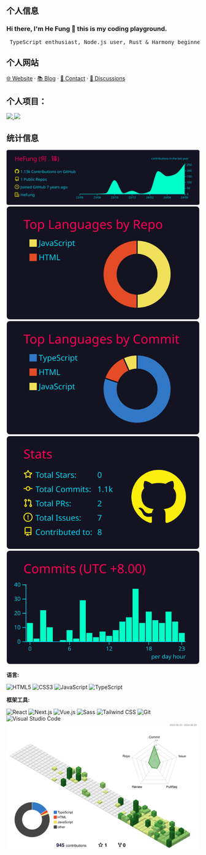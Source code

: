 ## 个人信息
### Hi there, I'm He Fung 👋 this is my coding playground.
<pre>
 TypeScript enthusiast, Node.js user, Rust & Harmony beginner
</pre>
## 个人网站
[🌐 Website](https://viptv.work) · [📚 Blog](https://viptv.work/blog/) · [📇 Contact](mailto:qq2236639958@outlook.com) · [💬 Discussions](https://github.com/orgs/viptv-work/discussions)

## 个人项目： 
<img src="https://media.giphy.com/media/M9gbBd9nbDrOTu1Mqx/giphy.gif" width="260" align="right" alt="">

<a href="https://viptv.work" target="_blank">
  <picture>
    <source
      media="(prefers-color-scheme: dark)"
      srcset="https://github-readme-status-mrhope.vercel.app/api/pin?username=viptv-work&repo=viptv&theme=github_dark"
    />
    <img
      src="https://github-readme-status-mrhope.vercel.app/api/pin?username=viptv-work&repo=viptv&theme=github_light"
    />
  </picture>
</a>
<a href="https://iptv.vodtv.cn" target="_blank">
  <picture>
    <source
      media="(prefers-color-scheme: dark)"
      srcset="https://github-readme-status-mrhope.vercel.app/api/pin?username=vodtv&repo=iptv-sources&theme=github_dark"
    />
    <img
      src="https://github-readme-status-mrhope.vercel.app/api/pin?username=vodtv&repo=iptv-source&theme=github_light"
    />
  </picture>
</a>

## 统计信息

<picture>
  <source
    media="(prefers-color-scheme: dark)"
    srcset="./profile-summary-card-output/2077/0-profile-details.svg"
  />
  <img
    src="./profile-summary-card-output/2077/0-profile-details.svg"
  />
</picture>
<picture>
  <source
    media="(prefers-color-scheme: dark)"
    srcset="./profile-summary-card-output/2077/1-repos-per-language.svg"
  />
  <img
    src="./profile-summary-card-output/2077/1-repos-per-language.svg"
  />
</picture>
<picture>
  <source
    media="(prefers-color-scheme: dark)"
    srcset="./profile-summary-card-output/2077/2-most-commit-language.svg"
  />
  <img
    src="./profile-summary-card-output/2077/2-most-commit-language.svg"
  />
</picture>
<picture>
  <source
    media="(prefers-color-scheme: dark)"
    srcset="./profile-summary-card-output/2077/3-stats.svg"
  />
  <img
    src="./profile-summary-card-output/2077/3-stats.svg"
  />
</picture>
<picture>
  <source
    media="(prefers-color-scheme: dark)"
    srcset="./profile-summary-card-output/2077/4-productive-time.svg"
  />
  <img
    src="./profile-summary-card-output/2077/4-productive-time.svg"
  />
</picture>

**语言:**

![HTML5](https://img.shields.io/badge/HTML5-E34F26?logo=HTML5&logoColor=fff)
![CSS3](https://img.shields.io/badge/CSS3-1572B6?logo=CSS3&logoColor=fff)
![JavaScript](https://img.shields.io/badge/JavaScript-F7DF1E?logo=JavaScript&logoColor=333)
![TypeScript](https://img.shields.io/badge/TypeScript-3178C6?logo=TypeScript&logoColor=fff)


**框架工具:**

![React](https://img.shields.io/badge/React-61DAFB?logo=React&logoColor=333)
![Next.js](https://img.shields.io/badge/Next.js-000000?logo=Next.js&logoColor=fff)
![Vue.js](https://img.shields.io/badge/Vue.js-4FC08D?logo=Vue.js&logoColor=fff)
![Sass](https://img.shields.io/badge/Sass-CC6699?logo=Sass&logoColor=fff)
![Tailwind CSS](https://img.shields.io/badge/Tailwind%20CSS-06B6D4?logo=TailwindCSS&logoColor=fff)
![Git](https://img.shields.io/badge/Git-F05032?logo=Git&logoColor=fff)
![Visual Studio Code](https://img.shields.io/badge/VS%20CODE-007ACC?logo=VisualStudioCode&logoColor=fff)
![profile](./profile-3d-contrib/profile-green-animate.svg)
